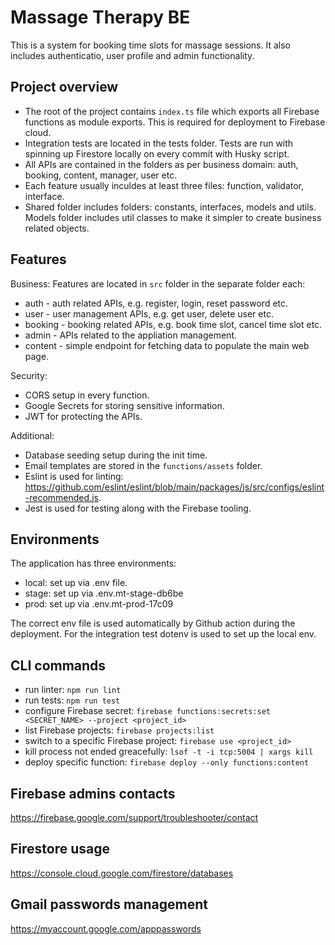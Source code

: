 # Massage Therapy BE

This is a system for booking time slots for massage sessions. It also includes authenticatio, user profile and admin functionality.

## Project overview
  - The root of the project contains `index.ts` file which exports all Firebase functions as module exports. This is required for deployment to Firebase cloud.
  - Integration tests are located in the tests folder. Tests are run with spinning up Firestore locally on every commit with Husky script.
  - All APIs are contained in the folders as per business domain: auth, booking, content, manager, user etc.
  - Each feature usually inculdes at least three files: function, validator, interface.
  - Shared folder includes folders: constants, interfaces, models and utils. Models folder includes util classes to make it simpler to create business related objects.

## Features

Business:
Features are located in `src` folder in the separate folder each:
- auth - auth related APIs, e.g. register, login, reset password etc.
- user - user management APIs, e.g. get user, delete user etc.
- booking - booking related APIs, e.g. book time slot, cancel time slot etc.
- admin - APIs related to the appliation management.
- content - simple endpoint for fetching data to populate the main web page.

Security:
- CORS setup in every function.
- Google Secrets for storing sensitive information.
- JWT for protecting the APIs.

Additional:
- Database seeding setup during the init time.
- Email templates are stored in the `functions/assets` folder.
- Eslint is used for linting: https://github.com/eslint/eslint/blob/main/packages/js/src/configs/eslint-recommended.js.
- Jest is used for testing along with the Firebase tooling.

## Environments

The application has three environments:
- local: set up via .env file.
- stage: set up via .env.mt-stage-db6be
- prod: set up via .env.mt-prod-17c09

The correct env file is used automatically by Github action during the deployment.
For the integration test dotenv is used to set up the local env.

## CLI commands
  - run linter: `npm run lint`
  - run tests: `npm run test`
  - configure Firebase secret: `firebase functions:secrets:set <SECRET_NAME> --project <project_id>`
  - list Firebase projects: `firebase projects:list`
  - switch to a specific Firebase project: `firebase use <project_id>`
  - kill process not ended greacefully: `lsof -t -i tcp:5004 | xargs kill`
  - deploy specific function: `firebase deploy --only functions:content`

## Firebase admins contacts
https://firebase.google.com/support/troubleshooter/contact

## Firestore usage
https://console.cloud.google.com/firestore/databases

## Gmail passwords management
https://myaccount.google.com/apppasswords
